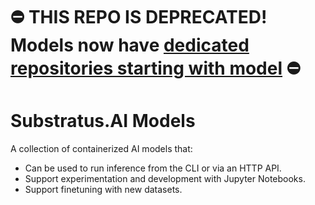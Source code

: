 # :no_entry: THIS REPO IS DEPRECATED! Models now have [dedicated repositories starting with model](https://github.com/orgs/substratusai/repositories?q=model-&type=all&language=&sort=) :no_entry:

# Substratus.AI Models

A collection of containerized AI models that:

* Can be used to run inference from the CLI or via an HTTP API.
* Support experimentation and development with Jupyter Notebooks.
* Support finetuning with new datasets.
